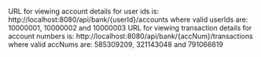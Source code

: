URL for viewing account details for user ids is: http://localhost:8080/api/bank/{userId}/accounts where valid userIds are: 10000001, 10000002 and 10000003
URL for viewing transaction details for account numbers is: http://localhost:8080/api/bank/{accNum}/transactions where valid accNums are: 585309209, 321143048 and 791066619

